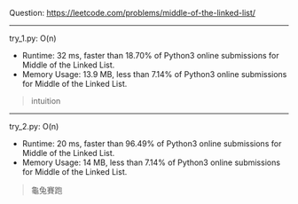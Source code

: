 Question: https://leetcode.com/problems/middle-of-the-linked-list/

---

try_1.py: O(n)
* Runtime: 32 ms, faster than 18.70% of Python3 online submissions for Middle of the Linked List.
* Memory Usage: 13.9 MB, less than 7.14% of Python3 online submissions for Middle of the Linked List.

> intuition

---

try_2.py: O(n)
* Runtime: 20 ms, faster than 96.49% of Python3 online submissions for Middle of the Linked List.
* Memory Usage: 14 MB, less than 7.14% of Python3 online submissions for Middle of the Linked List.

> 龜兔賽跑
